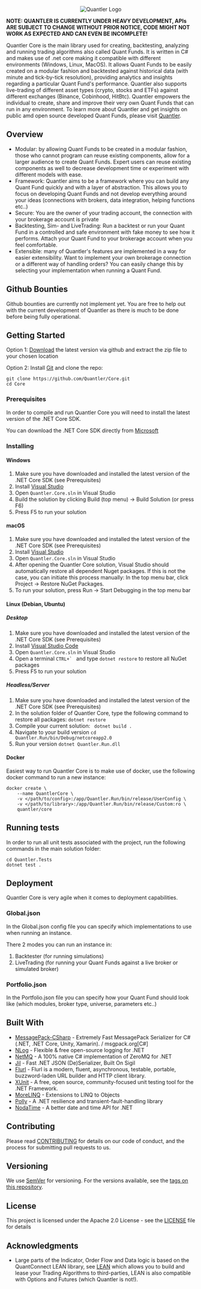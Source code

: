 <p align="center">
  <img src="http://localhost:8090/files/images/logo_dark.png" alt="Quantler Logo"/>
</p>

**NOTE: QUANTLER IS CURRENTLY UNDER HEAVY DEVELOPMENT, APIs ARE SUBJECT TO CHANGE WITHOUT PRIOR NOTICE, CODE MIGHT NOT WORK AS EXPECTED AND CAN EVEN BE INCOMPLETE!**

Quantler Core is the main library used for creating, backtesting, analyzing and running trading algorithms also called Quant Funds. It is written in C# and makes use of .net core making it compatible with different environments (Windows, Linux, MacOS). It allows Quant Funds to be easily created on a modular fashion and backtested against historical data (with minute and tick-by-tick resolution), providing analytics and insights regarding a particular Quant Fund's performance. Quantler also supports live-trading of different asset types (crypto, stocks and ETFs) against different exchanges (Binance, Cobinhood, HitBtc). Quantler empowers the individual to create, share and improve their very own Quant Funds that can run in any environment. To learn more about Quantler and get insights on public amd open source developed Quant Funds, please visit [Quantler](https://www.Quantler.com).

## Overview
- Modular: by allowing Quant Funds to be created in a modular fashion, those who cannot program can reuse existing components, allow for a larger audience to create Quant Funds. Expert users can reuse existing components as well to decrease development time or experiment with different models with ease.
- Framework: Quantler aims to be a framework where you can build any Quant Fund quickly and with a layer of abstraction. This allows you to focus on developing Quant Funds and not develop everything around your ideas (connections with brokers, data integration, helping functions etc..)
- Secure: You are the owner of your trading account, the connection with your brokerage account is private
- Backtesting, Sim- and LiveTrading: Run a backtest or run your Quant Fund in a controlled and safe environment with fake money to see how it performs. Attach your Quant Fund to your brokerage account when you feel comfortable.
- Extensible: many of Quantler's features are implemented in a way for easier extensibility. Want to implement your own brokerage connection or a different way of handling orders? You can easily change this by selecting your implementation when running a Quant Fund.

## Github Bounties

Github bounties are currently not implement yet. You are free to help out with the current development of Quantler as there is much to be done before being fully operational.

## Getting Started

Option 1: [Download](https://github.com/Quantler/Core/archive/master.zip) the latest version via github and extract the zip file to your chosen location

Option 2: Install [Git](https://git-scm.com/book/en/v2/Getting-Started-Installing-Git) and clone the repo:

```
git clone https://github.com/Quantler/Core.git
cd Core
```

### Prerequisites

In order to compile and run Quantler Core you will need to install the latest version of the .NET Core SDK. 

You can download the .NET Core SDK directly from [Microsoft](https://www.microsoft.com/net/learn/get-started/windows)

### Installing

#### Windows
1. Make sure you have downloaded and installed the latest version of the .NET Core SDK (see Prerequisites)
2. Install [Visual Studio](https://www.visualstudio.com/en-us/downloads/download-visual-studio-vs.aspx)
3. Open ```Quantler.Core.sln``` in Visual Studio
4. Build the solution by clicking Build (top menu) -> Build Solution (or press F6)
5. Press F5 to run your solution

#### macOS
1. Make sure you have downloaded and installed the latest version of the .NET Core SDK (see Prerequisites)
2. Install [Visual Studio](https://www.visualstudio.com/vs/visual-studio-mac/)
3. Open ```Quantler.Core.sln``` in Visual Studio
4. After opening the Quantler Core solution, Visual Studio should automatically restore all dependent Nuget packages. If this is not the case, you can initiate this process manually: In the top menu bar, click Project -> Restore NuGet Packages.
5. To run your solution, press Run -> Start Debugging in the top menu bar

#### Linux (Debian, Ubuntu)

##### Desktop
1. Make sure you have downloaded and installed the latest version of the .NET Core SDK (see Prerequisites)
2. Install [Visual Studio Code](https://www.visualstudio.com/vs/visual-studio-mac/)
3. Open ```Quantler.Core.sln``` in Visual Studio
4. Open a terminal ```CTRL+` ``` and type ```dotnet restore``` to restore all NuGet packages
5. Press F5 to run your solution

##### Headless/Server
1. Make sure you have downloaded and installed the latest version of the .NET Core SDK (see Prerequisites)
2. In the solution folder of Quantler Core, type the following command to restore all packages:
``` dotnet restore ```
3. Compile your current solution:
``` dotnet build .```
4. Navigate to your build version ```cd Quantler.Run/bin/Debug/netcoreapp2.0```
5. Run your version ```dotnet Quantler.Run.dll```


#### Docker
Easiest way to run Quantler Core is to make use of docker, use the following docker command to run a new instance:
```
docker create \
	--name QuantlerCore \
	-v </path/to/config>:/app/Quantler.Run/bin/release/UserConfig \
	-v </path/to/library>:/app/Quantler.Run/bin/release/Custom:ro \
	quantler/core
```

## Running tests

In order to run all unit tests associated with the project, run the following commands in the main solution folder:

```
cd Quantler.Tests
dotnet test .
```

## Deployment

Quantler Core is very agile when it comes to deployment capabilities. 

### Global.json
In the Global.json config file you can specify which implementations to use when running an instance.

There 2 modes you can run an instance in:
1. Backtester (for running simulations)
2. LiveTrading (for running your Quant Funds against a live broker or simulated broker)

### Portfolio.json

In the Portfolio.json file you can specify how your Quant Fund should look like (which modules, broker type, universe, parameters etc..)


## Built With

* [MessagePack-CSharp](https://github.com/neuecc/MessagePack-CSharp/) - Extremely Fast MessagePack Serializer for C#(.NET, .NET Core, Unity, Xamarin). / msgpack.org\[C#\]
* [NLog](http://nlog-project.org/) - Flexible & free open-source logging for .NET
* [NetMQ](https://github.com/zeromq/netmq) - A 100% native C# implementation of ZeroMQ for .NET
* [Jil](https://github.com/kevin-montrose/Jil) - Fast .NET JSON (De)Serializer, Built On Sigil
* [Flurl](http://tmenier.github.io/Flurl/) - Flurl is a modern, fluent, asynchronous, testable, portable, buzzword-laden URL builder and HTTP client library.
* [XUnit](https://github.com/xunit/xunit) - A free, open source, community-focused unit testing tool for the .NET Framework.
* [MoreLINQ](https://morelinq.github.io/) - Extensions to LINQ to Objects
* [Polly](https://github.com/App-vNext/Polly) - A .NET resilience and transient-fault-handling library
* [NodaTime](https://nodatime.org/) - A better date and time API for .NET

## Contributing

Please read [CONTRIBUTING](https://github.com/Quantler/Core/blob/master/CONTRIBUTING.md) for details on our code of conduct, and the process for submitting pull requests to us.

## Versioning

We use [SemVer](http://semver.org/) for versioning. For the versions available, see the [tags on this repository](https://github.com/Quantler/Core/tags). 

## License

This project is licensed under the Apache 2.0 License - see the [LICENSE](LICENSE.md) file for details

## Acknowledgments

* Large parts of the Indicator, Order Flow and Data logic is based on the QuantConnect LEAN library, see [LEAN](https://github.com/QuantConnect/Lean) which allows you to build and lease your Trading Algorithms to third-parties, LEAN is also compatible with Options and Futures (which Quantler is not!).